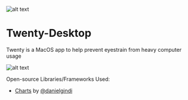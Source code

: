 ![alt text](https://github.com/rohintangirala/Twenty-Desktop/blob/master/Twenty-Desktop/Assets.xcassets/twenty-brand-dark.imageset/twenty-brand-dark.png "Twenty Logo")
# Twenty-Desktop

Twenty is a MacOS app to help prevent eyestrain from heavy computer usage

![alt text](https://github.com/rohintangirala/Twenty-Desktop/blob/master/Twenty-Desktop/screenshot.png "Screenshot")

Open-source Libraries/Frameworks Used:
- [Charts](https://github.com/danielgindi/Charts) by [@danielgindi](https://github.com/danielgindi)

